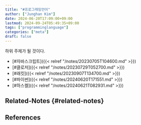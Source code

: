 ```yaml
---
title: "#프로그래밍언어"
author: ["Junghan Kim"]
date: 2024-06-20T17:09:00+09:00
lastmod: 2024-09-24T05:49:35+09:00
tags: ["programminglanguage"]
categories: ["meta"]
draft: false
---
```


하위 주제가 될 것이다.

-   [#자바스크립트]({{< relref "/notes/20230705T104600.md" >}})
-   [#클로저]({{< relref "/notes/20230729T052700.md" >}})
-   [#래킷]({{< relref "/notes/20230907T134700.md" >}})
-   [#파이썬]({{< relref "/notes/20240620T171551.md" >}})
-   [#하스켈]({{< relref "/notes/20240621T082931.md" >}})


## Related-Notes {#related-notes}

## References

<style>.csl-entry{text-indent: -1.5em; margin-left: 1.5em;}</style><div class="csl-bib-body">
</div>
